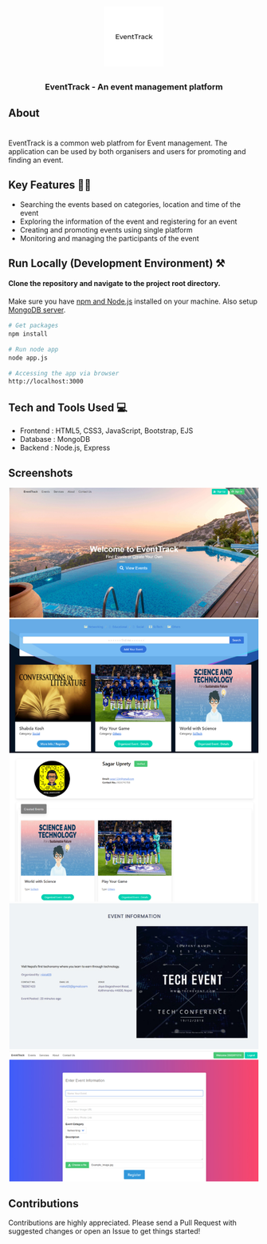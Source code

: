 <h1 align="center">
    <img src="screenshots/Logo.jpeg" width=120px/>
</h1>
<h3 align="center">
    <b>EventTrack - An event management platform</b>
</h3>



## About 
<h1></h1>

EventTrack is a common web platfrom for Event management. The application can be used by both organisers and users for promoting and finding an event. 

## Key Features 🧑‍💻

- Searching the events based on categories, location and time of the event 
- Exploring the information of the event and registering for an event
- Creating and promoting events using single platform
- Monitoring and managing the participants of the event

## Run Locally (Development Environment) ⚒️

#### Clone the repository and navigate to the project root directory.
Make sure you have [npm and Node.js](https://docs.npmjs.com/downloading-and-installing-node-js-and-npm) installed on your machine. Also setup [MongoDB server](https://www.mongodb.com/docs/manual/tutorial/install-mongodb-on-windows/).


```bash
# Get packages
npm install
```

``` bash
# Run node app
node app.js
```

```bash
# Accessing the app via browser
http://localhost:3000
``` 


## Tech and Tools Used 💻

- Frontend : HTML5, CSS3, JavaScript, Bootstrap, EJS
- Database : MongoDB
- Backend  : Node.js, Express

  
## Screenshots 

<div align="center">
  <img src="screenshots/Homepage.jpg"width=500/>
  <img src="screenshots/EventDisplay.jpg" width=500/>
  <img src="screenshots/UserDashboard.jpg" width=500/>
  <img src="screenshots/EventInfo.jpg" width=500/>
  <img src="screenshots/CreateEvent.jpg" width=500/>
</div>

## Contributions

Contributions are highly appreciated. Please send a Pull Request with suggested changes or open an Issue to get things started!
